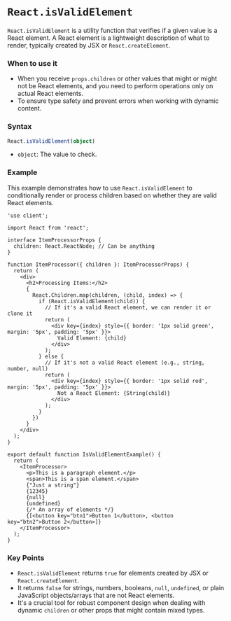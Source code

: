 
# `React.isValidElement`

`React.isValidElement` is a utility function that verifies if a given value is a React element. A React element is a lightweight description of what to render, typically created by JSX or `React.createElement`.

### When to use it
-   When you receive `props.children` or other values that might or might not be React elements, and you need to perform operations only on actual React elements.
-   To ensure type safety and prevent errors when working with dynamic content.

### Syntax

```typescript
React.isValidElement(object)
```

-   `object`: The value to check.

### Example

This example demonstrates how to use `React.isValidElement` to conditionally render or process children based on whether they are valid React elements.

```tsx
'use client';

import React from 'react';

interface ItemProcessorProps {
  children: React.ReactNode; // Can be anything
}

function ItemProcessor({ children }: ItemProcessorProps) {
  return (
    <div>
      <h2>Processing Items:</h2>
      {
        React.Children.map(children, (child, index) => {
          if (React.isValidElement(child)) {
            // If it's a valid React element, we can render it or clone it
            return (
              <div key={index} style={{ border: '1px solid green', margin: '5px', padding: '5px' }}>
                Valid Element: {child}
              </div>
            );
          } else {
            // If it's not a valid React element (e.g., string, number, null)
            return (
              <div key={index} style={{ border: '1px solid red', margin: '5px', padding: '5px' }}>
                Not a React Element: {String(child)}
              </div>
            );
          }
        })
      }
    </div>
  );
}

export default function IsValidElementExample() {
  return (
    <ItemProcessor>
      <p>This is a paragraph element.</p>
      <span>This is a span element.</span>
      {"Just a string"}
      {12345}
      {null}
      {undefined}
      {/* An array of elements */}
      {[<button key="btn1">Button 1</button>, <button key="btn2">Button 2</button>]}
    </ItemProcessor>
  );
}
```

### Key Points
-   `React.isValidElement` returns `true` for elements created by JSX or `React.createElement`.
-   It returns `false` for strings, numbers, booleans, `null`, `undefined`, or plain JavaScript objects/arrays that are not React elements.
-   It's a crucial tool for robust component design when dealing with dynamic `children` or other props that might contain mixed types.
